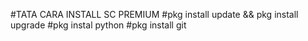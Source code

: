 #TATA CARA INSTALL SC PREMIUM 
#pkg install update && pkg install upgrade
#pkg instal python
#pkg install git
